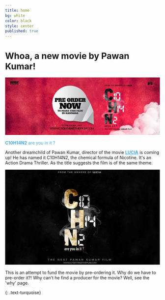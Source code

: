 ```yaml
---
title: home
bg: white
color: black
style: center
published: true
---
```


<script async src="//pagead2.googlesyndication.com/pagead/js/adsbygoogle.js"></script>
<!-- c10-responsive -->
<ins class="adsbygoogle"
     style="display:block"
     data-ad-client="ca-pub-4146856286076977"
     data-ad-slot="2880834247"
     data-ad-format="auto"></ins>
<script>
(adsbygoogle = window.adsbygoogle || []).push({});
</script>


# **Whoa, a new movie by Pawan Kumar!**

![c10h14n2 pre order](/img/c10h14n2-red.jpg)



<p style="color:#49a7e9"><strong>C10H14N2</strong> are you in it ?</p>






Another dreamchild of Pawan Kumar, director of the movie <a style="color:#49a7e9" href="http://muvi.es/w3254/312452" target="_blank"><b>LUCIA</b></a> is coming up! He has named it C10H14N2, the chemical formula of Nicotine. It's an Action Drama Thriller. As the title suggests the film is of the same theme.


![c10h14n2 poster](/img/C10H14N2-large-web2.jpg)

This is an attempt to fund the movie by pre-ordering it. Why do we have to pre-order it?! Why can't he find a producer for the movie? Well, see the 'why' page.
<a href="https://c10h14n2movie.com" target="_blank"><span id="forkongithub"></span></a>

{: .text-turquoise}
